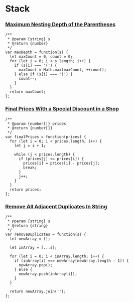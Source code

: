 # Stack

### [Maximum Nesting Depth of the Parentheses](https://leetcode.com/problems/maximum-nesting-depth-of-the-parentheses/)

```
/**
 * @param {string} s
 * @return {number}
 */
var maxDepth = function(s) {
  let maxCount = 0, count = 0;
  for (let i = 0; i < s.length; i++) {
    if (s[i] === '(') {
      maxCount = Math.max(maxCount, ++count);
    } else if (s[i] === ')') {
      count--;
    }
  }
  return maxCount;
};
```
### [Final Prices With a Special Discount in a Shop](https://leetcode.com/problems/final-prices-with-a-special-discount-in-a-shop/)

```
/**
 * @param {number[]} prices
 * @return {number[]}
 */
var finalPrices = function(prices) {
  for (let i = 0; i < prices.length; i++) {
    let j = i + 1;
    
    while (j < prices.length) {
      if (prices[j] <= prices[i]) {
        prices[i] = prices[i] - prices[j];
        break;
      }
      j++;
    }
  }
  return prices;
};
```

### [Remove All Adjacent Duplicates In String](https://leetcode.com/problems/remove-all-adjacent-duplicates-in-string/)

```
/**
 * @param {string} s
 * @return {string}
 */
var removeDuplicates = function(s) {
  let newArray = [];

  let inArray = [...s];

  for (let i = 0; i < inArray.length; i++) {
    if (inArray[i] === newArray[newArray.length - 1]) {
      newArray.pop();
    } else {
      newArray.push(inArray[i]);
    }
  }

  return newArray.join('');
};
```

